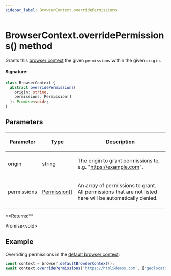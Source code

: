 ```yaml
---
sidebar_label: BrowserContext.overridePermissions
---
```


# BrowserContext.overridePermissions() method

Grants this [browser context](./puppeteer.browsercontext.md) the given `permissions` within the given `origin`.

#### Signature:

```typescript
class BrowserContext {
  abstract overridePermissions(
    origin: string,
    permissions: Permission[]
  ): Promise<void>;
}
```

## Parameters

<table><thead><tr><th>

Parameter

</th><th>

Type

</th><th>

Description

</th></tr></thead>
<tbody><tr><td>

origin

</td><td>

string

</td><td>

The origin to grant permissions to, e.g. "https://example.com".

</td></tr>
<tr><td>

permissions

</td><td>

[Permission](./puppeteer.permission.md)\[\]

</td><td>

An array of permissions to grant. All permissions that are not listed here will be automatically denied.

</td></tr>
</tbody></table>
**Returns:**

Promise&lt;void&gt;

## Example

Overriding permissions in the [default browser context](./puppeteer.browser.defaultbrowsercontext.md):

```ts
const context = browser.defaultBrowserContext();
await context.overridePermissions('https://html5demos.com', ['geolocation']);
```
